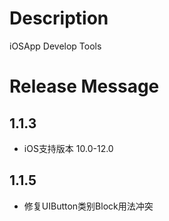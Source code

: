 # Description
iOSApp Develop Tools

# Release Message
##  1.1.3
* iOS支持版本 10.0-12.0

##  1.1.5
* 修复UIButton类别Block用法冲突

